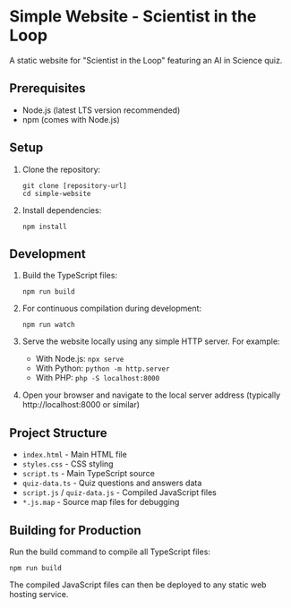# Simple Website - Scientist in the Loop

A static website for "Scientist in the Loop" featuring an AI in Science quiz.

## Prerequisites

- Node.js (latest LTS version recommended)
- npm (comes with Node.js)

## Setup

1. Clone the repository:
   ```
   git clone [repository-url]
   cd simple-website
   ```

2. Install dependencies:
   ```
   npm install
   ```

## Development

1. Build the TypeScript files:
   ```
   npm run build
   ```

2. For continuous compilation during development:
   ```
   npm run watch
   ```

3. Serve the website locally using any simple HTTP server. For example:
   - With Node.js: `npx serve`
   - With Python: `python -m http.server`
   - With PHP: `php -S localhost:8000`

4. Open your browser and navigate to the local server address (typically http://localhost:8000 or similar)

## Project Structure

- `index.html` - Main HTML file
- `styles.css` - CSS styling
- `script.ts` - Main TypeScript source
- `quiz-data.ts` - Quiz questions and answers data
- `script.js` / `quiz-data.js` - Compiled JavaScript files
- `*.js.map` - Source map files for debugging

## Building for Production

Run the build command to compile all TypeScript files:
```
npm run build
```

The compiled JavaScript files can then be deployed to any static web hosting service.